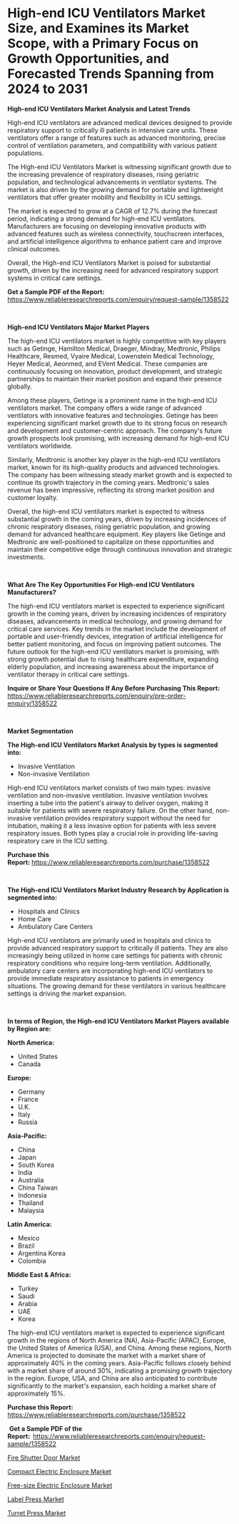 <p><h1>High-end ICU Ventilators Market Size, and Examines its Market Scope, with a Primary Focus on Growth Opportunities, and Forecasted Trends Spanning from 2024 to 2031</h1></p><p><strong>High-end ICU Ventilators Market Analysis and Latest Trends</strong></p>
<p><p>High-end ICU ventilators are advanced medical devices designed to provide respiratory support to critically ill patients in intensive care units. These ventilators offer a range of features such as advanced monitoring, precise control of ventilation parameters, and compatibility with various patient populations.</p><p>The High-end ICU Ventilators Market is witnessing significant growth due to the increasing prevalence of respiratory diseases, rising geriatric population, and technological advancements in ventilator systems. The market is also driven by the growing demand for portable and lightweight ventilators that offer greater mobility and flexibility in ICU settings.</p><p>The market is expected to grow at a CAGR of 12.7% during the forecast period, indicating a strong demand for high-end ICU ventilators. Manufacturers are focusing on developing innovative products with advanced features such as wireless connectivity, touchscreen interfaces, and artificial intelligence algorithms to enhance patient care and improve clinical outcomes.</p><p>Overall, the High-end ICU Ventilators Market is poised for substantial growth, driven by the increasing need for advanced respiratory support systems in critical care settings.</p></p>
<p><strong>Get a Sample PDF of the Report:&nbsp;</strong> <a href="https://www.reliableresearchreports.com/enquiry/request-sample/1358522">https://www.reliableresearchreports.com/enquiry/request-sample/1358522</a></p>
<p>&nbsp;</p>
<p><strong>High-end ICU Ventilators Major Market Players</strong></p>
<p><p>The high-end ICU ventilators market is highly competitive with key players such as Getinge, Hamilton Medical, Draeger, Mindray, Medtronic, Philips Healthcare, Resmed, Vyaire Medical, Lowenstein Medical Technology, Heyer Medical, Aeonmed, and EVent Medical. These companies are continuously focusing on innovation, product development, and strategic partnerships to maintain their market position and expand their presence globally.</p><p>Among these players, Getinge is a prominent name in the high-end ICU ventilators market. The company offers a wide range of advanced ventilators with innovative features and technologies. Getinge has been experiencing significant market growth due to its strong focus on research and development and customer-centric approach. The company's future growth prospects look promising, with increasing demand for high-end ICU ventilators worldwide.</p><p>Similarly, Medtronic is another key player in the high-end ICU ventilators market, known for its high-quality products and advanced technologies. The company has been witnessing steady market growth and is expected to continue its growth trajectory in the coming years. Medtronic's sales revenue has been impressive, reflecting its strong market position and customer loyalty.</p><p>Overall, the high-end ICU ventilators market is expected to witness substantial growth in the coming years, driven by increasing incidences of chronic respiratory diseases, rising geriatric population, and growing demand for advanced healthcare equipment. Key players like Getinge and Medtronic are well-positioned to capitalize on these opportunities and maintain their competitive edge through continuous innovation and strategic investments.</p></p>
<p>&nbsp;</p>
<p><strong>What Are The Key Opportunities For High-end ICU Ventilators Manufacturers?</strong></p>
<p><p>The high-end ICU ventilators market is expected to experience significant growth in the coming years, driven by increasing incidences of respiratory diseases, advancements in medical technology, and growing demand for critical care services. Key trends in the market include the development of portable and user-friendly devices, integration of artificial intelligence for better patient monitoring, and focus on improving patient outcomes. The future outlook for the high-end ICU ventilators market is promising, with strong growth potential due to rising healthcare expenditure, expanding elderly population, and increasing awareness about the importance of ventilator therapy in critical care settings.</p></p>
<p><strong>Inquire or Share Your Questions If Any Before Purchasing This Report:</strong> <a href="https://www.reliableresearchreports.com/enquiry/pre-order-enquiry/1358522">https://www.reliableresearchreports.com/enquiry/pre-order-enquiry/1358522</a></p>
<p>&nbsp;</p>
<p><strong>Market Segmentation</strong></p>
<p><strong>The High-end ICU Ventilators Market Analysis by types is segmented into:</strong></p>
<p><ul><li>Invasive Ventilation</li><li>Non-invasive Ventilation</li></ul></p>
<p><p>High-end ICU ventilators market consists of two main types: invasive ventilation and non-invasive ventilation. Invasive ventilation involves inserting a tube into the patient's airway to deliver oxygen, making it suitable for patients with severe respiratory failure. On the other hand, non-invasive ventilation provides respiratory support without the need for intubation, making it a less invasive option for patients with less severe respiratory issues. Both types play a crucial role in providing life-saving respiratory care in the ICU setting.</p></p>
<p><strong>Purchase this Report:&nbsp;</strong><a href="https://www.reliableresearchreports.com/purchase/1358522">https://www.reliableresearchreports.com/purchase/1358522</a></p>
<p>&nbsp;</p>
<p><strong>The High-end ICU Ventilators Market Industry Research by Application is segmented into:</strong></p>
<p><ul><li>Hospitals and Clinics</li><li>Home Care</li><li>Ambulatory Care Centers</li></ul></p>
<p><p>High-end ICU ventilators are primarily used in hospitals and clinics to provide advanced respiratory support to critically ill patients. They are also increasingly being utilized in home care settings for patients with chronic respiratory conditions who require long-term ventilation. Additionally, ambulatory care centers are incorporating high-end ICU ventilators to provide immediate respiratory assistance to patients in emergency situations. The growing demand for these ventilators in various healthcare settings is driving the market expansion.</p></p>
<p>&nbsp;</p>
<p><strong>In terms of Region, the High-end ICU Ventilators Market Players available by Region are:</strong></p>
<p>
    <p> <strong> North America: </strong>
        <ul>
            <li>United States</li>
            <li>Canada</li>
        </ul>
        </p> 
    <p> <strong> Europe: </strong>
        <ul>
            <li>Germany</li>
            <li>France</li>
            <li>U.K.</li>
            <li>Italy</li>
            <li>Russia</li>
        </ul>
        </p> 
    <p> <strong> Asia-Pacific: </strong>
        <ul>
            <li>China</li>
            <li>Japan</li>
            <li>South Korea</li>
            <li>India</li>
            <li>Australia</li>
            <li>China Taiwan</li>
            <li>Indonesia</li>
            <li>Thailand</li>
            <li>Malaysia</li>
        </ul>
        </p> 
    <p> <strong> Latin America: </strong>
        <ul>
            <li>Mexico</li>
            <li>Brazil</li>
            <li>Argentina Korea</li>
            <li>Colombia</li>
        </ul>
        </p> 
    <p> <strong> Middle East & Africa: </strong>
        <ul>
            <li>Turkey</li>
            <li>Saudi</li>
            <li>Arabia</li>
            <li>UAE</li>
            <li>Korea</li>
        </ul>
    </p>
    </p>
<p><p>The high-end ICU ventilators market is expected to experience significant growth in the regions of North America (NA), Asia-Pacific (APAC), Europe, the United States of America (USA), and China. Among these regions, North America is projected to dominate the market with a market share of approximately 40% in the coming years. Asia-Pacific follows closely behind with a market share of around 30%, indicating a promising growth trajectory in the region. Europe, USA, and China are also anticipated to contribute significantly to the market's expansion, each holding a market share of approximately 15%.</p></p>
<p><strong>Purchase this Report: </strong><a href="https://www.reliableresearchreports.com/purchase/1358522">https://www.reliableresearchreports.com/purchase/1358522</a></p>
<p>&nbsp;<strong>Get a Sample PDF of the Report:&nbsp;&nbsp;</strong><a href="https://www.reliableresearchreports.com/enquiry/request-sample/1358522">https://www.reliableresearchreports.com/enquiry/request-sample/1358522</a></p>
<p><strong></strong></p>
<p><p><a href="https://medium.com/p/14354915b6bd/edit">Fire Shutter Door Market</a></p><p><a href="https://github.com/myacatherineblakecaczo9vcsw/Market-Research-Report-List-1/blob/main/compact-electric-enclosure-market.md">Compact Electric Enclosure Market</a></p><p><a href="https://github.com/okotobwrhuteie/Market-Research-Report-List-1/blob/main/free-size-electric-enclosure-market.md">Free-size Electric Enclosure Market</a></p><p><a href="https://medium.com/p/8d8287237a52/edit">Label Press Market</a></p><p><a href="https://medium.com/p/f6c8702a14ac/edit">Turret Press Market</a></p></p>